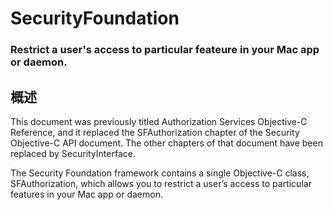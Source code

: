 # SecurityFoundation
### Restrict a user's access to particular feateure in your Mac app or daemon.
## 概述
This document was previously titled Authorization Services Objective-C Reference, and it replaced the SFAuthorization chapter of the Security Objective-C API document. The other chapters of that document have been replaced by SecurityInterface.

The Security Foundation framework contains a single Objective-C class, SFAuthorization, which allows you to restrict a user’s access to particular features in your Mac app or daemon.
